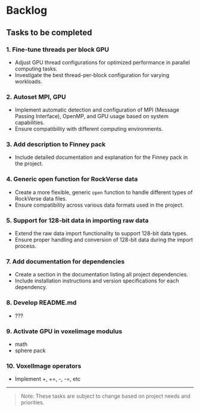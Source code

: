 # Backlog

## Tasks to be completed

### 1. Fine-tune threads per block GPU
- Adjust GPU thread configurations for optimized performance in parallel computing tasks.
- Investigate the best thread-per-block configuration for varying workloads.

### 2. Autoset MPI, GPU
- Implement automatic detection and configuration of MPI (Message Passing Interface), OpenMP, and GPU usage based on system capabilities.
- Ensure compatibility with different computing environments.

### 3. Add description to Finney pack
- Include detailed documentation and explanation for the Finney pack in the project.

### 4. Generic open function for RockVerse data
- Create a more flexible, generic `open` function to handle different types of RockVerse data files.
- Ensure compatibility across various data formats used in the project.

### 5. Support for 128-bit data in importing raw data
- Extend the raw data import functionality to support 128-bit data types.
- Ensure proper handling and conversion of 128-bit data during the import process.

### 7. Add documentation for dependencies
- Create a section in the documentation listing all project dependencies.
- Include installation instructions and version specifications for each dependency.

### 8. Develop README.md
- ???

### 9. Activate GPU in voxelimage modulus
- math
- sphere pack

### 10. VoxelImage operators
- Implement +, +=, -, -=, etc
---

> Note: These tasks are subject to change based on project needs and priorities.
